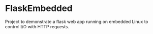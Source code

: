 # FlaskEmbedded
Project to demonstrate a flask web app running on embedded Linux to control I/O with HTTP requests.
